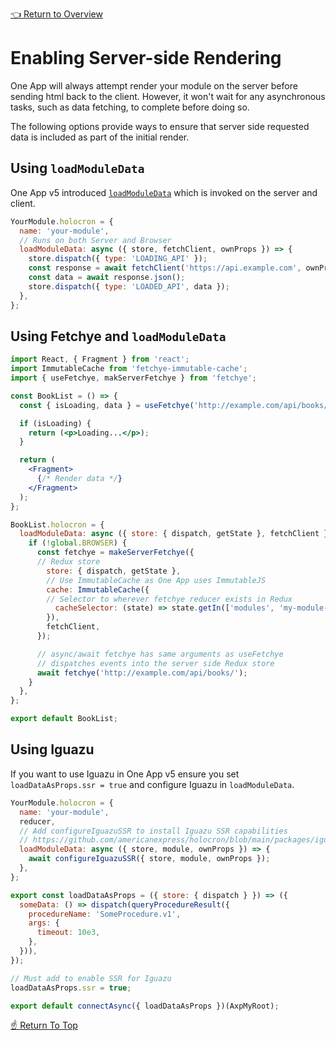 <!--ONE-DOCS-HIDE start-->
[👈 Return to Overview](./README.md)
<!--ONE-DOCS-HIDE end-->

# Enabling Server-side Rendering

One App will always attempt render your module on the server before sending html back to the client. However, it won't wait for any asynchronous tasks, such as data fetching, to complete before doing so.

The following options provide ways to ensure that server side requested data is included as part of the initial render.

## Using `loadModuleData`

One App v5 introduced [`loadModuleData`](https://one-amex-docs.americanexpress.com/en-us/one-app/api/modules/loading-data) which is invoked on the server and client.

```jsx
YourModule.holocron = {
  name: 'your-module',
  // Runs on both Server and Browser
  loadModuleData: async ({ store, fetchClient, ownProps }) => {
    store.dispatch({ type: 'LOADING_API' });
    const response = await fetchClient('https://api.example.com', ownProps.options);
    const data = await response.json();
    store.dispatch({ type: 'LOADED_API', data });
  },
};
```

## Using Fetchye and `loadModuleData`

```jsx
import React, { Fragment } from 'react';
import ImmutableCache from 'fetchye-immutable-cache';
import { useFetchye, makServerFetchye } from 'fetchye';

const BookList = () => {
  const { isLoading, data } = useFetchye('http://example.com/api/books/');

  if (isLoading) {
    return (<p>Loading...</p>);
  }

  return (
    <Fragment>
      {/* Render data */}
    </Fragment>
  );
};

BookList.holocron = {
  loadModuleData: async ({ store: { dispatch, getState }, fetchClient }) => {
    if (!global.BROWSER) {
      const fetchye = makeServerFetchye({
      // Redux store
        store: { dispatch, getState },
        // Use ImmutableCache as One App uses ImmutableJS
        cache: ImmutableCache({
        // Selector to wherever fetchye reducer exists in Redux
          cacheSelector: (state) => state.getIn(['modules', 'my-module-root', 'fetchye']),
        }),
        fetchClient,
      });

      // async/await fetchye has same arguments as useFetchye
      // dispatches events into the server side Redux store
      await fetchye('http://example.com/api/books/');
    }
  },
};

export default BookList;
```

## Using Iguazu

If you want to use Iguazu in One App v5 ensure you set `loadDataAsProps.ssr = true` and configure Iguazu in `loadModuleData`.

```jsx
YourModule.holocron = {
  name: 'your-module',
  reducer,
  // Add configureIguazuSSR to install Iguazu SSR capabilities
  // https://github.com/americanexpress/holocron/blob/main/packages/iguazu-holocron/src/configureIguazuSSR.js
  loadModuleData: async ({ store, module, ownProps }) => {
    await configureIguazuSSR({ store, module, ownProps });
  },
};

export const loadDataAsProps = ({ store: { dispatch } }) => ({
  someData: () => dispatch(queryProcedureResult({
    procedureName: 'SomeProcedure.v1',
    args: {
      timeout: 10e3,
    },
  })),
});

// Must add to enable SSR for Iguazu
loadDataAsProps.ssr = true;

export default connectAsync({ loadDataAsProps })(AxpMyRoot);
```

[☝️ Return To Top](#enabling-serverside-rendering)
